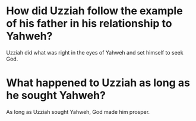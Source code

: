 # How did Uzziah follow the example of his father in his relationship to Yahweh?

Uzziah did what was right in the eyes of Yahweh and set himself to seek God. 

# What happened to Uzziah as long as he sought Yahweh?

As long as Uzziah sought Yahweh, God made him prosper. 